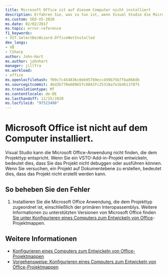 ```yaml
---
title: Microsoft Office ist auf diesem Computer nicht installiert
description: Erfahren Sie, was zu tun ist, wenn Visual Studio die Microsoft Office Anwendung nicht finden kann, die dem Projekttyp entspricht.
ms.custom: SEO-VS-2020
ms.date: 02/02/2017
ms.topic: error-reference
f1_keywords:
- VST.SelectDocWizard.OfficeNotInstalled
dev_langs:
- VB
- CSharp
author: John-Hart
ms.author: johnhart
manager: jillfra
ms.workload:
- office
ms.openlocfilehash: f09c7c454836c0eb957b9ecc459b75b7fba868db
ms.sourcegitcommit: 4bd2b770e60965fc0843fc25318a7e1b46137875
ms.translationtype: MT
ms.contentlocale: de-DE
ms.lasthandoff: 12/15/2020
ms.locfileid: "97523498"
---
```

# <a name="microsoft-office-is-not-installed-on-the-computer"></a>Microsoft Office ist nicht auf dem Computer installiert.
  Visual Studio kann die Microsoft Office-Anwendung nicht finden, die dem Projekttyp entspricht. Wenn Sie ein VSTO-Add-in-Projekt entwickeln, bedeutet dies, dass Sie das Projekt nicht debuggen oder ausführen können. Wenn Sie versuchen, ein Projekt auf Dokumentebene zu erstellen, bedeutet dies, dass das Projekt nicht erstellt werden kann.

## <a name="to-correct-the-error"></a>So beheben Sie den Fehler

1. Installieren Sie die Microsoft Office Anwendung, die dem Projekttyp zugeordnet ist, einschließlich der primären Interopassemblys. Weitere Informationen zu unterstützten Versionen von Microsoft Office finden [Sie unter Konfigurieren eines Computers zum Entwickeln von Office](../vsto/configuring-a-computer-to-develop-office-solutions.md)-Projektmappen.

## <a name="see-also"></a>Weitere Informationen
- [Konfigurieren eines Computers zum Entwickeln von Office-Projektmappen](../vsto/configuring-a-computer-to-develop-office-solutions.md)
- [Vorgehensweise: Konfigurieren eines Computers zum Entwickeln von Office-Projektmappen](../vsto/how-to-configure-a-computer-to-develop-office-solutions.md)

